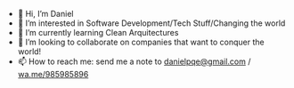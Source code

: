 - 👋 Hi, I’m Daniel 
- 👀 I’m interested in Software Development/Tech Stuff/Changing the world
- 🌱 I’m currently learning Clean Arquitectures
- 💞️ I’m looking to collaborate on companies that want to conquer the world!
- 📫 How to reach me: send me a note to danielpqe@gmail.com / [wa.me/985985896](https:wa.me/051985985896)

<!---
danielpqe/danielpqe is a ✨ special ✨ repository because its `README.md` (this file) appears on your GitHub profile.
You can click the Preview link to take a look at your changes.
--->
